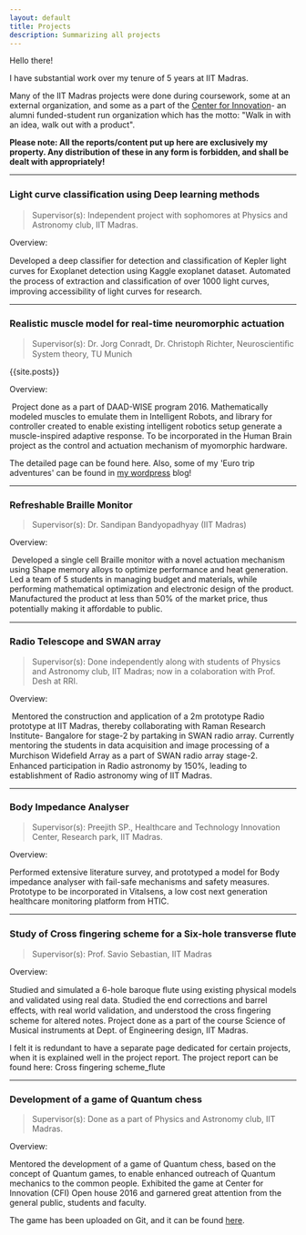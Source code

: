 ```yaml
---
layout: default
title: Projects
description: Summarizing all projects
---
```


Hello there!

I have substantial work over my tenure of 5 years at IIT Madras. 

Many of the IIT Madras projects were done during coursework, some at an external organization, and some as a part of the [Center for Innovation](http://cfi.iitm.ac.in/wordpress/)- an alumni funded-student run organization which has the motto: "Walk in with an idea, walk out with a product".

**Please note: All the reports/content put up here are exclusively my property. Any distribution of these in any form is forbidden, and shall be dealt with appropriately!**

* * *

### Light curve classiﬁcation using Deep learning methods

>Supervisor(s): Independent project with sophomores at Physics and Astronomy club, IIT Madras.

Overview:

Developed a deep classiﬁer for detection and classiﬁcation of Kepler light curves for Exoplanet detection using Kaggle exoplanet dataset.
Automated the process of extraction and classiﬁcation of over 1000 light curves, improving accessibility of light curves for research.

* * *

### Realistic muscle model for real-time neuromorphic actuation

>Supervisor(s): Dr. Jorg Conradt, Dr. Christoph Richter, Neuroscientiﬁc System theory, TU Munich

{{site.posts}}

Overview:

 Project done as a part of DAAD-WISE program 2016. Mathematically modeled muscles to emulate them in Intelligent Robots, and library for controller created to enable existing intelligent robotics setup generate a muscle-inspired adaptive response.
To be incorporated in the Human Brain project as the control and actuation mechanism of myomorphic hardware.

The detailed page can be found here. Also, some of my 'Euro trip adventures' can be found in [my wordpress](https://vishalupendran.wordpress.com/) blog!

* * *

### Refreshable Braille Monitor

>Supervisor(s): Dr. Sandipan Bandyopadhyay (IIT Madras)

Overview:

 Developed a single cell Braille monitor with a novel actuation mechanism using Shape memory alloys to optimize performance and heat generation.
Led a team of 5 students in managing budget and materials, while performing mathematical optimization and electronic design of the product.
Manufactured the product at less than 50% of the market price, thus potentially making it aﬀordable to public.

* * *

### Radio Telescope and SWAN array

>Supervisor(s): Done independently along with students of Physics and Astronomy club, IIT Madras; now in a colaboration with Prof. Desh at RRI.

Overview:

 Mentored the construction and application of a 2m prototype Radio prototype at IIT Madras, thereby collaborating with Raman Research Institute- Bangalore for stage-2 by partaking in SWAN radio array.
Currently mentoring the students in data acquisition and image processing of a Murchison Wideﬁeld Array as a part of SWAN radio array stage-2.
Enhanced participation in Radio astronomy by 150%, leading to establishment of Radio astronomy wing of IIT Madras.

* * *

### Body Impedance Analyser

>Supervisor(s): Preejith SP., Healthcare and Technology Innovation Center, Research park, IIT Madras.

Overview:

Performed extensive literature survey, and prototyped a model for Body impedance analyser with fail-safe mechanisms and safety measures.
Prototype to be incorporated in Vitalsens, a low cost next generation healthcare monitoring platform from HTIC.

* * *

### Study of Cross ﬁngering scheme for a Six-hole transverse ﬂute

>Supervisor(s): Prof. Savio Sebastian, IIT Madras

Overview:

Studied and simulated a 6-hole baroque ﬂute using existing physical models and validated using real data.
Studied the end corrections and barrel eﬀects, with real world validation, and understood the cross ﬁngering scheme for altered notes.
Project done as a part of the course Science of Musical instruments at Dept. of Engineering design, IIT Madras.

I felt it is redundant to have a separate page dedicated for certain projects, when it is explained well in the project report. The project report can be found here: Cross fingering scheme_flute

* * * 
### Development of a game of Quantum chess

>Supervisor(s): Done as a part of Physics and Astronomy club, IIT Madras.

Overview:

Mentored the development of a game of Quantum chess, based on the concept of Quantum games, to enable enhanced outreach of Quantum mechanics to the common people.
Exhibited the game at Center for Innovation (CFI) Open house 2016 and garnered great attention from the general public, students and faculty.

The game has been uploaded on Git, and it can be found [here](https://github.com/Vishal-Upendran/Quantum-Chess).